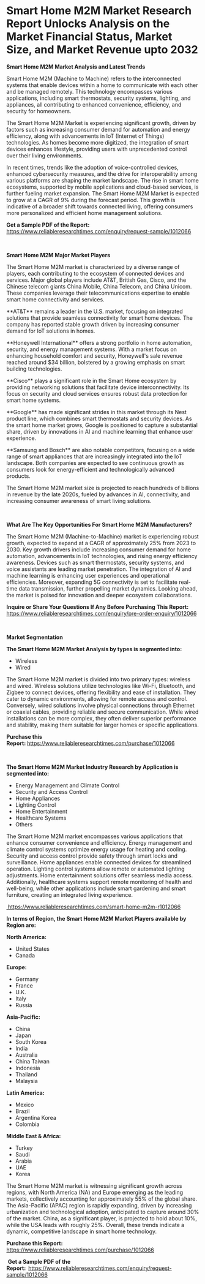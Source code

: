 <p><h1>Smart Home M2M Market Research Report Unlocks Analysis on the Market Financial Status, Market Size, and Market Revenue upto 2032</h1></p><p><strong>Smart Home M2M Market Analysis and Latest Trends</strong></p>
<p><p>Smart Home M2M (Machine to Machine) refers to the interconnected systems that enable devices within a home to communicate with each other and be managed remotely. This technology encompasses various applications, including smart thermostats, security systems, lighting, and appliances, all contributing to enhanced convenience, efficiency, and security for homeowners.</p><p>The Smart Home M2M Market is experiencing significant growth, driven by factors such as increasing consumer demand for automation and energy efficiency, along with advancements in IoT (Internet of Things) technologies. As homes become more digitized, the integration of smart devices enhances lifestyle, providing users with unprecedented control over their living environments. </p><p>In recent times, trends like the adoption of voice-controlled devices, enhanced cybersecurity measures, and the drive for interoperability among various platforms are shaping the market landscape. The rise in smart home ecosystems, supported by mobile applications and cloud-based services, is further fueling market expansion. The Smart Home M2M Market is expected to grow at a CAGR of 9% during the forecast period. This growth is indicative of a broader shift towards connected living, offering consumers more personalized and efficient home management solutions.</p></p>
<p><strong>Get a Sample PDF of the Report:&nbsp;</strong> <a href="https://www.reliableresearchtimes.com/enquiry/request-sample/1012066?utm_campaign=2219&utm_medium=2&utm_source=Github&utm_content=ia&utm_term=17042025&utm_id=smart-home-m2m">https://www.reliableresearchtimes.com/enquiry/request-sample/1012066</a></p>
<p>&nbsp;</p>
<p><strong>Smart Home M2M Major Market Players</strong></p>
<p><p>The Smart Home M2M market is characterized by a diverse range of players, each contributing to the ecosystem of connected devices and services. Major global players include AT&T, British Gas, Cisco, and the Chinese telecom giants China Mobile, China Telecom, and China Unicom. These companies leverage their telecommunications expertise to enable smart home connectivity and services.</p><p>**AT&T** remains a leader in the U.S. market, focusing on integrated solutions that provide seamless connectivity for smart home devices. The company has reported stable growth driven by increasing consumer demand for IoT solutions in homes. </p><p>**Honeywell International** offers a strong portfolio in home automation, security, and energy management systems. With a market focus on enhancing household comfort and security, Honeywell's sale revenue reached around $34 billion, bolstered by a growing emphasis on smart building technologies.</p><p>**Cisco** plays a significant role in the Smart Home ecosystem by providing networking solutions that facilitate device interconnectivity. Its focus on security and cloud services ensures robust data protection for smart home systems. </p><p>**Google** has made significant strides in this market through its Nest product line, which combines smart thermostats and security devices. As the smart home market grows, Google is positioned to capture a substantial share, driven by innovations in AI and machine learning that enhance user experience.</p><p>**Samsung and Bosch** are also notable competitors, focusing on a wide range of smart appliances that are increasingly integrated into the IoT landscape. Both companies are expected to see continuous growth as consumers look for energy-efficient and technologically advanced products.</p><p>The Smart Home M2M market size is projected to reach hundreds of billions in revenue by the late 2020s, fueled by advances in AI, connectivity, and increasing consumer awareness of smart living solutions.</p></p>
<p>&nbsp;</p>
<p><strong>What Are The Key Opportunities For Smart Home M2M Manufacturers?</strong></p>
<p><p>The Smart Home M2M (Machine-to-Machine) market is experiencing robust growth, expected to expand at a CAGR of approximately 25% from 2023 to 2030. Key growth drivers include increasing consumer demand for home automation, advancements in IoT technologies, and rising energy efficiency awareness. Devices such as smart thermostats, security systems, and voice assistants are leading market penetration. The integration of AI and machine learning is enhancing user experiences and operational efficiencies. Moreover, expanding 5G connectivity is set to facilitate real-time data transmission, further propelling market dynamics. Looking ahead, the market is poised for innovation and deeper ecosystem collaborations.</p></p>
<p><strong>Inquire or Share Your Questions If Any Before Purchasing This Report:</strong> <a href="https://www.reliableresearchtimes.com/enquiry/pre-order-enquiry/1012066?utm_campaign=2219&utm_medium=2&utm_source=Github&utm_content=ia&utm_term=17042025&utm_id=smart-home-m2m">https://www.reliableresearchtimes.com/enquiry/pre-order-enquiry/1012066</a></p>
<p>&nbsp;</p>
<p><strong>Market Segmentation</strong></p>
<p><strong>The Smart Home M2M Market Analysis by types is segmented into:</strong></p>
<p><ul><li>Wireless</li><li>Wired</li></ul></p>
<p><p>The Smart Home M2M market is divided into two primary types: wireless and wired. Wireless solutions utilize technologies like Wi-Fi, Bluetooth, and Zigbee to connect devices, offering flexibility and ease of installation. They cater to dynamic environments, allowing for remote access and control. Conversely, wired solutions involve physical connections through Ethernet or coaxial cables, providing reliable and secure communication. While wired installations can be more complex, they often deliver superior performance and stability, making them suitable for larger homes or specific applications.</p></p>
<p><strong>Purchase this Report:&nbsp;</strong><a href="https://www.reliableresearchtimes.com/purchase/1012066?utm_campaign=2219&utm_medium=2&utm_source=Github&utm_content=ia&utm_term=17042025&utm_id=smart-home-m2m">https://www.reliableresearchtimes.com/purchase/1012066</a></p>
<p>&nbsp;</p>
<p><strong>The Smart Home M2M Market Industry Research by Application is segmented into:</strong></p>
<p><ul><li>Energy Management and Climate Control</li><li>Security and Access Control</li><li>Home Appliances</li><li>Lighting Control</li><li>Home Entertainment</li><li>Healthcare Systems</li><li>Others</li></ul></p>
<p><p>The Smart Home M2M market encompasses various applications that enhance consumer convenience and efficiency. Energy management and climate control systems optimize energy usage for heating and cooling. Security and access control provide safety through smart locks and surveillance. Home appliances enable connected devices for streamlined operation. Lighting control systems allow remote or automated lighting adjustments. Home entertainment solutions offer seamless media access. Additionally, healthcare systems support remote monitoring of health and well-being, while other applications include smart gardening and smart furniture, creating an integrated living experience.</p></p>
<p><a href="https://www.reliableresearchtimes.com/smart-home-m2m-r1012066?utm_campaign=2219&utm_medium=2&utm_source=Github&utm_content=ia&utm_term=17042025&utm_id=smart-home-m2m">&nbsp;https://www.reliableresearchtimes.com/smart-home-m2m-r1012066</a></p>
<p><strong>In terms of Region, the Smart Home M2M Market Players available by Region are:</strong></p>
<p>
    <p> <strong> North America: </strong>
        <ul>
            <li>United States</li>
            <li>Canada</li>
        </ul>
        </p> 
    <p> <strong> Europe: </strong>
        <ul>
            <li>Germany</li>
            <li>France</li>
            <li>U.K.</li>
            <li>Italy</li>
            <li>Russia</li>
        </ul>
        </p> 
    <p> <strong> Asia-Pacific: </strong>
        <ul>
            <li>China</li>
            <li>Japan</li>
            <li>South Korea</li>
            <li>India</li>
            <li>Australia</li>
            <li>China Taiwan</li>
            <li>Indonesia</li>
            <li>Thailand</li>
            <li>Malaysia</li>
        </ul>
        </p> 
    <p> <strong> Latin America: </strong>
        <ul>
            <li>Mexico</li>
            <li>Brazil</li>
            <li>Argentina Korea</li>
            <li>Colombia</li>
        </ul>
        </p> 
    <p> <strong> Middle East & Africa: </strong>
        <ul>
            <li>Turkey</li>
            <li>Saudi</li>
            <li>Arabia</li>
            <li>UAE</li>
            <li>Korea</li>
        </ul>
    </p>
    </p>
<p><p>The Smart Home M2M market is witnessing significant growth across regions, with North America (NA) and Europe emerging as the leading markets, collectively accounting for approximately 55% of the global share. The Asia-Pacific (APAC) region is rapidly expanding, driven by increasing urbanization and technological adoption, anticipated to capture around 30% of the market. China, as a significant player, is projected to hold about 10%, while the USA leads with roughly 25%. Overall, these trends indicate a dynamic, competitive landscape in smart home technology.</p></p>
<p><strong>Purchase this Report: </strong><a href="https://www.reliableresearchtimes.com/purchase/1012066?utm_campaign=2219&utm_medium=2&utm_source=Github&utm_content=ia&utm_term=17042025&utm_id=smart-home-m2m">https://www.reliableresearchtimes.com/purchase/1012066</a></p>
<p>&nbsp;<strong>Get a Sample PDF of the Report:&nbsp;&nbsp;</strong><a href="https://www.reliableresearchtimes.com/enquiry/request-sample/1012066?utm_campaign=2219&utm_medium=2&utm_source=Github&utm_content=ia&utm_term=17042025&utm_id=smart-home-m2m">https://www.reliableresearchtimes.com/enquiry/request-sample/1012066</a></p>
<p><strong></strong></p>
<p><p></p><p></p><p></p></p>